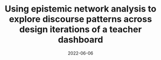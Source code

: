 ---
title: "Using epistemic network analysis to explore discourse patterns across design iterations of a teacher dashboard"
collection: publications
permalink: /publication/2022-ICLS
date: 2022-06-06
venue: 'International Conference of the Learning Sciences'
paperurl: 'http://aadair3.github.io/files/papers/2022-ICLS.pdf'
link: 'https://repository.isls.org//handle/1/8803'
citation: 'Adair, A., Owens, J., & Gobert, J. (2022). Using epistemic network analysis to explore discourse patterns across design iterations of a teacher dashboard. In C. Chinn, E. Tan, C. Chan, & Y. Kali (Eds.), <i>16th International Conference of the Learning Sciences</i> (pp. 297-304). International Society of the Learning Sciences.'
tags: [Peer-Reviewed Conference Proceedings]
---